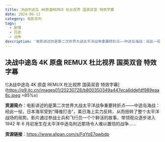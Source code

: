 ```yaml
---
title: 决战中途岛 4K原盘REMUX 杜比视界 国英双音 特效字幕
date: 2024-06-11
category: 电影系列
tags:
  - 剧情
  - 历史
  - 战争
description: '电影讲述的是第二次世界大战太平洋战争重要转折点——中途岛海战：经此一役，日本海军受到“降维打击”，美日海上实力反转，从而扭转了整个太平洋战场的局势。影片通过参战士兵和飞行员一个个鲜活的故事，带领观众逐步进入 1942 年 6 月初发生在太平洋中途岛附近那场令人难以置信的战争……'
---
```


## 决战中途岛 4K 原盘 REMUX 杜比视界 国英双音 特效字幕

![决战中途岛 4K 原盘 REMUX 杜比视界 国英双音 特效字幕](https://p9.itc.cn/images01/20230728/b800350349a447eca6ddefdf989eaa8c.jpeg =85%x)

**资源简介**：电影讲述的是第二次世界大战太平洋战争重要转折点——中途岛海战：经此一役，日本海军受到“降维打击”，美日海上实力反转，从而扭转了整个太平洋战场的局势。影片通过参战士兵和飞行员一个个鲜活的故事，带领观众逐步进入 1942 年 6 月初发生在太平洋中途岛附近那场令人难以置信的战争……

**资源链接**：https://www.alipan.com/s/FqYoE7qwbdp
